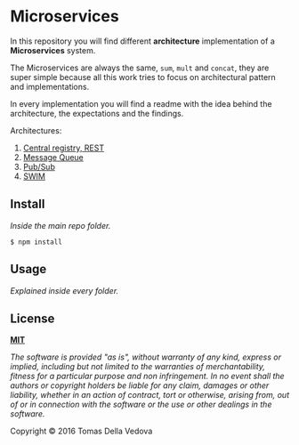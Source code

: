 # Microservices

In this repository you will find different **architecture** implementation of a **Microservices** system.

The Microservices are always the same, `sum`, `mult` and `concat`, they are super simple because all this work tries to focus on architectural pattern and implementations.

In every implementation you will find a readme with the idea behind the architecture, the expectations and the findings.

Architectures:

1. <a href="https://github.com/delvedor/Microservices/tree/master/central-registry">Central registry, REST</a>
2. <a href="https://github.com/delvedor/Microservices/tree/master/message-queue">Message Queue</a>
3. <a href="https://github.com/delvedor/Microservices/tree/master/pub-sub">Pub/Sub</a>
4. <a href="https://github.com/delvedor/Microservices/tree/master/swim">SWIM</a>

## Install
*Inside the main repo folder.*
```shell
$ npm install
```

## Usage
*Explained inside every folder.*

## License
**[MIT](https://github.com/delvedor/Microservices/blob/master/LICENSE)**

*The software is provided "as is", without warranty of any kind, express or implied, including but not limited to the warranties of merchantability, fitness for a particular purpose and non infringement. In no event shall the authors or copyright holders be liable for any claim, damages or other liability, whether in an action of contract, tort or otherwise, arising from, out of or in connection with the software or the use or other dealings in the software.*

Copyright © 2016 Tomas Della Vedova
